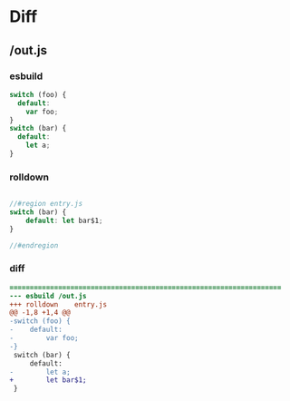 # Diff
## /out.js
### esbuild
```js
switch (foo) {
  default:
    var foo;
}
switch (bar) {
  default:
    let a;
}
```
### rolldown
```js

//#region entry.js
switch (bar) {
	default: let bar$1;
}

//#endregion

```
### diff
```diff
===================================================================
--- esbuild	/out.js
+++ rolldown	entry.js
@@ -1,8 +1,4 @@
-switch (foo) {
-    default:
-        var foo;
-}
 switch (bar) {
     default:
-        let a;
+        let bar$1;
 }

```